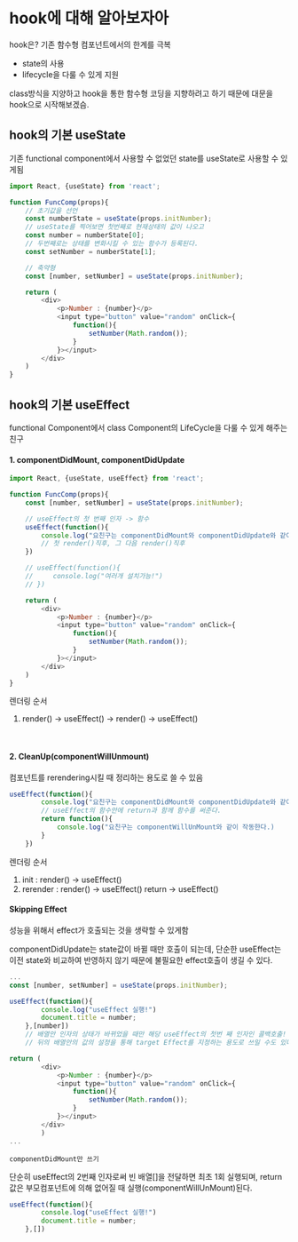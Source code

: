 # hook에 대해 알아보자아
hook은?
기존 함수형 컴포넌트에서의 한계를 극복
- state의 사용
- lifecycle을 다룰 수 있게 지원

class방식을 지양하고 hook을 통한 함수형 코딩을 지향하려고 하기 때문에 대문을 hook으로 시작해보겠슴.

## hook의 기본 useState

기존 functional component에서 사용할 수 없었던 state를 useState로 사용할 수 있게됨

```js
import React, {useState} from 'react';

function FuncComp(props){
    // 초기값을 선언
    const numberState = useState(props.initNumber);
    // useState를 찍어보면 첫번째로 현재상태의 값이 나오고
    const number = numberState[0];
    // 두번째로는 상태를 변화시킬 수 있는 함수가 등록된다.
    const setNumber = numberState[1];

    // 축약형
    const [number, setNumber] = useState(props.initNumber);

    return (
        <div>
            <p>Number : {number}</p>
            <input type="button" value="random" onClick={
                function(){
                    setNumber(Math.random());
                }
            }></input>
        </div>
    )
}
```

## hook의 기본 useEffect
functional Component에서 class Component의 LifeCycle을 다룰 수 있게 해주는 친구

#### 1. componentDidMount, componentDidUpdate

```js
import React, {useState, useEffect} from 'react';

function FuncComp(props){
    const [number, setNumber] = useState(props.initNumber);

    // useEffect의 첫 번째 인자 -> 함수
    useEffect(function(){
        console.log("요친구는 componentDidMount와 componentDidUpdate와 같이 실행됨")
        // 첫 render()직후, 그 다음 render()직후
    })

    // useEffect(function(){
    //     console.log("여러개 설치가능!")
    // })

    return (
        <div>
            <p>Number : {number}</p>
            <input type="button" value="random" onClick={
                function(){
                    setNumber(Math.random());
                }
            }></input>
        </div>
    )
}
```
렌더링 순서 
1. render() -> useEffect() -> render() -> useEffect()

<br>

#### 2. CleanUp(componentWillUnmount)
컴포넌트를 rerendering시킬 때 정리하는 용도로 쓸 수 있음
```js
useEffect(function(){
        console.log("요친구는 componentDidMount와 componentDidUpdate와 같이 실행됨")
        // useEffect의 함수안에 return과 함께 함수를 써준다.
        return function(){
            console.log("요친구는 componentWillUnMount와 같이 작동한다.)
        }
    })
```

렌더링 순서
1. init : render() -> useEffect()
2. rerender : render() -> useEffect() return -> useEffect() 


#### Skipping Effect

성능을 위해서 effect가 호출되는 것을 생략할 수 있게함

componentDidUpdate는 state값이 바뀔 때만 호출이 되는데, 단순한 useEffect는 이전 state와 비교하여 반영하지 않기 때문에 불필요한 effect호출이 생길 수 있다.

```js
...
const [number, setNumber] = useState(props.initNumber);

useEffect(function(){
        console.log("useEffect 실행!")
        document.title = number;
    },[number])
    // 배열안 인자의 상태가 바뀌었을 때만 해당 useEffect의 첫번 째 인자인 콜백호출!
    // 뒤의 배열안의 값의 설정을 통해 target Effect를 지정하는 용도로 쓰일 수도 있다!

return (
        <div>
            <p>Number : {number}</p>
            <input type="button" value="random" onClick={
                function(){
                    setNumber(Math.random());
                }
            }></input>
        </div>
        )
...
```
`componentDidMount만 쓰기`

단순히 useEffect의 2번째 인자로써 빈 배열[]을 전달하면 최초 1회 실행되며, return값은 부모컴포넌트에 의해 없어질 때 실행(componentWillUnMount)된다.
```js
useEffect(function(){
        console.log("useEffect 실행!")
        document.title = number;
    },[])
```